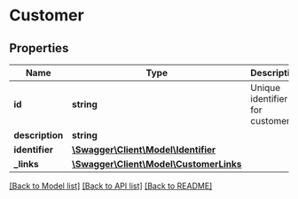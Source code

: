 # Customer

## Properties
Name | Type | Description | Notes
------------ | ------------- | ------------- | -------------
**id** | **string** | Unique identifier for customer. | [optional] 
**description** | **string** |  | [optional] 
**identifier** | [**\Swagger\Client\Model\Identifier**](Identifier.md) |  | [optional] 
**_links** | [**\Swagger\Client\Model\CustomerLinks**](CustomerLinks.md) |  | [optional] 

[[Back to Model list]](../README.md#documentation-for-models) [[Back to API list]](../README.md#documentation-for-api-endpoints) [[Back to README]](../README.md)


